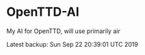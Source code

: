 # OpenTTD-AI
My AI for OpenTTD, will use primarily air

Latest backup: Sun Sep 22 20:39:01 UTC 2019
